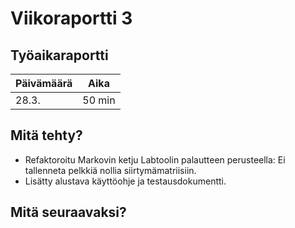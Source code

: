 # Viikoraportti 3

## Työaikaraportti

|Päivämäärä|Aika|
|----------|----|
|28.3.|50 min|

## Mitä tehty?

- Refaktoroitu Markovin ketju Labtoolin palautteen perusteella: Ei tallenneta pelkkiä nollia siirtymämatriisiin.
- Lisätty alustava käyttöohje ja testausdokumentti.

## Mitä seuraavaksi?
